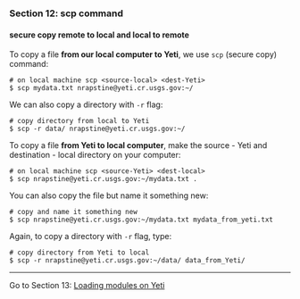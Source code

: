 ### Section 12: scp command 

#### secure copy remote to local and local to remote

To copy a file **from our local computer to Yeti**, we use `scp` (secure copy) command:

```
# on local machine scp <source-local> <dest-Yeti>
$ scp mydata.txt nrapstine@yeti.cr.usgs.gov:~/
```

We can also copy a directory with `-r` flag:

```
# copy directory from local to Yeti
$ scp -r data/ nrapstine@yeti.cr.usgs.gov:~/
```

To copy a file **from Yeti to local computer**, make the source - Yeti and destination - local directory on your computer: 

```
# on local machine scp <source-Yeti> <dest-local>
$ scp nrapstine@yeti.cr.usgs.gov:~/mydata.txt .
```

You can also copy the file but name it something new:

```
# copy and name it something new
$ scp nrapstine@yeti.cr.usgs.gov:~/mydata.txt mydata_from_yeti.txt
```

Again, to copy a directory with `-r` flag, type:

```
# copy directory from Yeti to local
$ scp -r nrapstine@yeti.cr.usgs.gov:~/data/ data_from_Yeti/
```

------

Go to Section 13: [Loading modules on Yeti](modules.md)